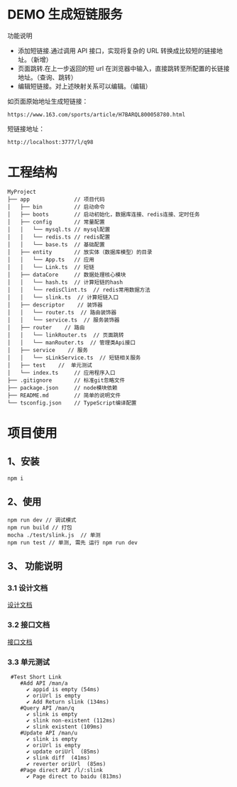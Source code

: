 # DEMO 生成短链服务

功能说明

- 添加短链接.通过调用 API 接口，实现将复杂的 URL 转换成比较短的链接地址。（新增）
- 页面跳转.在上一步返回的短 url 在浏览器中输入，直接跳转至所配置的长链接地址。（查询、跳转）
- 编辑短链接。对上述映射关系可以编辑。（编辑）

如页面原始地址生成短链接：

```
https://www.163.com/sports/article/H7BARQL800058780.html
```

短链接地址：
```
http://localhost:3777/l/q98
```

# 工程结构

```
MyProject
├── app              // 项目代码
│   ├── bin          // 启动命令
│   ├── boots        // 启动初始化，数据库连接、redis连接、定时任务
│   ├── config       // 常量配置
│   │   └── mysql.ts // mysql配置
│   │   └── redis.ts // redis配置
│   │   └── base.ts  // 基础配置
│   ├── entity       // 放实体（数据库模型）的目录
│   │   └── App.ts   // 应用
│   │   └── Link.ts  // 短链
│   ├── dataCore     // 数据处理核心模块
│   │   └── hash.ts  // 计算短链的hash
│   │   └── redisClint.ts  // redis常用数据方法
│   │   └── slink.ts  // 计算短链入口
│   ├── descriptor    // 装饰器
│   │   └── router.ts  // 路由装饰器
│   │   └── service.ts  // 服务装饰器
│   ├── router    // 路由
│   │   └── linkRouter.ts  // 页面跳转
│   │   └── manRouter.ts  // 管理类Api接口
│   ├── service    // 服务
│   │   └── sLinkService.ts  // 短链相关服务
│   ├── test    //  单元测试
│   └── index.ts     // 应用程序入口
├── .gitignore       // 标准git忽略文件
├── package.json     // node模块依赖
├── README.md        // 简单的说明文件
└── tsconfig.json    // TypeScript编译配置
```

# 项目使用

## 1、安装

```
npm i
```

## 2、使用

```
npm run dev // 调试模式
npm run build // 打包
mocha ./test/slink.js  // 单测
npm run test // 单测, 需先 运行 npm run dev
```

## 3、 功能说明

### 3.1 设计文档

[设计文档](./doc/designe.md)

### 3.2 接口文档

[接口文档](./doc/api.md)

### 3.3 单元测试

```
 #Test Short Link
    #Add API /man/a
      ✔ appid is empty (54ms)
      ✔ oriUrl is empty
      ✔ Add Return slink (134ms)
    #Query API /man/q
      ✔ slink is empty
      ✔ slink non-existent (112ms)
      ✔ slink existent (109ms)
    #Update API /man/u
      ✔ slink is empty
      ✔ oriUrl is empty
      ✔ update oriUrl  (85ms)
      ✔ slink diff  (41ms)
      ✔ reverter oriUrl  (85ms)
    #Page direct API /l/:slink
      ✔ Page direct to baidu (813ms)
```
